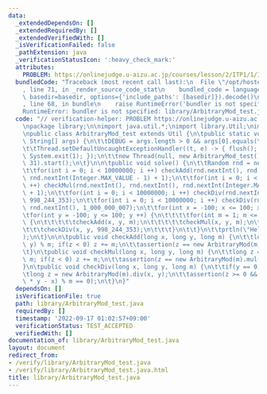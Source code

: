 ```yaml
---
data:
  _extendedDependsOn: []
  _extendedRequiredBy: []
  _extendedVerifiedWith: []
  _isVerificationFailed: false
  _pathExtension: java
  _verificationStatusIcon: ':heavy_check_mark:'
  attributes:
    PROBLEM: https://onlinejudge.u-aizu.ac.jp/courses/lesson/2/ITP1/1/ITP1_1_A
  bundledCode: "Traceback (most recent call last):\n  File \"/opt/hostedtoolcache/Python/3.10.6/x64/lib/python3.10/site-packages/onlinejudge_verify/documentation/build.py\"\
    , line 71, in _render_source_code_stat\n    bundled_code = language.bundle(stat.path,\
    \ basedir=basedir, options={'include_paths': [basedir]}).decode()\n  File \"/opt/hostedtoolcache/Python/3.10.6/x64/lib/python3.10/site-packages/onlinejudge_verify/languages/user_defined.py\"\
    , line 68, in bundle\n    raise RuntimeError('bundler is not specified: {}'.format(str(path)))\n\
    RuntimeError: bundler is not specified: library/ArbitraryMod_test.java\n"
  code: "// verification-helper: PROBLEM https://onlinejudge.u-aizu.ac.jp/courses/lesson/2/ITP1/1/ITP1_1_A\n\
    \npackage library;\n\nimport java.util.*;\nimport library.Util;\nimport library.ArbitraryMod;\n\
    \npublic class ArbitraryMod_test extends Util {\n\tpublic static void main(final\
    \ String[] args) {\n\t\tDEBUG = args.length > 0 && args[0].equals(\"-DEBUG\");\n\
    \t\tThread.setDefaultUncaughtExceptionHandler((t, e) -> { flush(); e.printStackTrace();\
    \ System.exit(1); });\n\t\tnew Thread(null, new ArbitraryMod_test(), \"\", 1 <<\
    \ 31).start();\n\t}\n\n\tpublic void solve() {\n\t\tRandom rnd = new Random(0);\n\
    \t\tfor(int i = 0; i < 10000000; i ++) checkAdd(rnd.nextInt(), rnd.nextInt(),\
    \ rnd.nextInt(Integer.MAX_VALUE - 1) + 1);\n\t\tfor(int i = 0; i < 10000000; i\
    \ ++) checkMul(rnd.nextInt(), rnd.nextInt(), rnd.nextInt(Integer.MAX_VALUE - 1)\
    \ + 1);\n\t\tfor(int i = 0; i < 10000000; i ++) checkDiv(rnd.nextInt(), rnd.nextInt(),\
    \ 998_244_353);\n\t\tfor(int i = 0; i < 10000000; i ++) checkDiv(rnd.nextInt(),\
    \ rnd.nextInt(), 1_000_000_007);\n\t\tfor(int x = -100; x <= 100; x ++) {\n\t\t\
    \tfor(int y = -100; y <= 100; y ++) {\n\t\t\t\tfor(int m = 1; m <= 1000; m ++)\
    \ {\n\t\t\t\t\tcheckAdd(x, y, m);\n\t\t\t\t\tcheckMul(x, y, m);\n\t\t\t\t}\n\t\
    \t\t\tcheckDiv(x, y, 998_244_353);\n\t\t\t}\n\t\t}\n\t\tprtln(\"Hello World\"\
    );\n\t}\n\n\tpublic void checkAdd(long x, long y, long m) {\n\t\tlong z = (x +\
    \ y) % m; if(z < 0) z += m;\n\t\tassertion(z == new ArbitraryMod(m).add(x, y));\n\
    \t}\n\tpublic void checkMul(long x, long y, long m) {\n\t\tlong z = (x * y) %\
    \ m; if(z < 0) z += m;\n\t\tassertion(z == new ArbitraryMod(m).mul(x, y));\n\t\
    }\n\tpublic void checkDiv(long x, long y, long m) {\n\t\tif(y == 0) return;\n\t\
    \tlong z = new ArbitraryMod(m).div(x, y);\n\t\tassertion(z >= 0 && z < m && (z\
    \ * y - x) % m == 0);\n\t}\n}"
  dependsOn: []
  isVerificationFile: true
  path: library/ArbitraryMod_test.java
  requiredBy: []
  timestamp: '2022-09-17 01:02:57+09:00'
  verificationStatus: TEST_ACCEPTED
  verifiedWith: []
documentation_of: library/ArbitraryMod_test.java
layout: document
redirect_from:
- /verify/library/ArbitraryMod_test.java
- /verify/library/ArbitraryMod_test.java.html
title: library/ArbitraryMod_test.java
---
```

